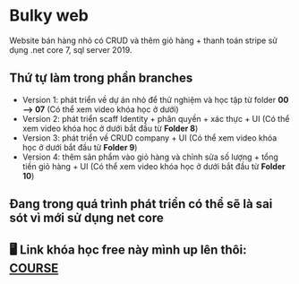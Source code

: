# Bulky web
Website bán hàng nhỏ có CRUD và thêm giỏ hàng + thanh toán stripe sử dụng .net core 7, sql server 2019.

## Thứ tự làm trong phần branches
- Version 1: phát triển về dự án nhỏ để thử nghiệm và học tập từ folder **00 --> 07** (Có thể xem video khóa học ở dưới)
- Version 2: phát triển scaff Identity + phân quyền + xác thực + UI (Có thể xem video khóa học ở dưới bắt đầu từ **Folder 8**)
- Version 3: phát triển về CRUD company + UI (Có thể xem video khóa học ở dưới bắt đầu từ **Folder 9**)
- Version 4: thêm sản phẩm vào giỏ hàng và chỉnh sửa số lượng + tổng tiền giỏ hàng + UI (Có thể xem video khóa học ở dưới bắt đầu từ **Folder 10**)

## Đang trong quá trình phát triển có thể sẽ là sai sót vì mới sử dụng net core

## 🖥️ Link khóa học free này mình up lên thôi: [COURSE](https://helurl.com/drive/s/loj5HLw7GsrftdLdXUkTBRZnZHtPaX)
